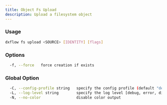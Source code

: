 ```yaml
---
title: Object Fs Upload 
description: Upload a filesystem object
---
```


### Usage

```bash
dxflow fs upload <SOURCE> [IDENTITY] [flags]
```

### Options

```bash
  -f, --force   force creation if exists
```

### Global Option

```bash
  -C, --config-profile string   specify the config profile (default "default")
  -L, --log-level string        specify the log level [debug, error, disabled] (default "disabled")
  -N, --no-color                disable color output
```

